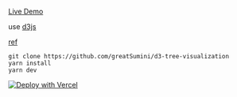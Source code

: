 [Live Demo](https://d3-radial-tidy-tree.now.sh/)

use [d3js](https://www.npmjs.com/package/d3)

[ref](https://observablehq.com/@d3/radial-tidy-tree)

```shell
git clone https://github.com/greatSumini/d3-tree-visualization
yarn install
yarn dev
```

[![Deploy with Vercel](https://vercel.com/button)](https://vercel.com/new/git/external?repository-url=https%3A%2F%2Fgithub.com%2FgreatSumini%2Fd3-tree-visualization)
